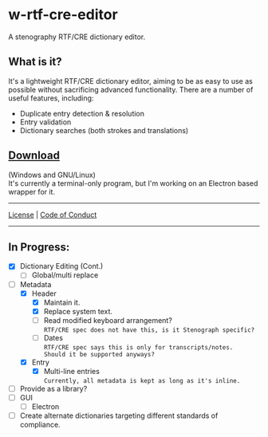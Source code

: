 # w-rtf-cre-editor
A stenography RTF/CRE dictionary editor. 
## What is it?
It's a lightweight RTF/CRE dictionary editor, aiming to be as easy to use as possible without sacrificing advanced functionality.  There are a number of useful features, including:
* Duplicate entry detection & resolution
* Entry validation
* Dictionary searches (both strokes and translations)
## [Download](build/)
(Windows and GNU/Linux)  
It's currently a terminal-only program, but I'm working on an Electron based wrapper for it.

-----
[License](LICENSE) | [Code of Conduct](CODE_OF_CONDUCT.md)

---

## In Progress:
* [x] Dictionary Editing (Cont.)
  * [ ] Global/multi replace
* [ ] Metadata
  * [x] Header
    * [x] Maintain it.
    * [x] Replace system text.
    * [ ] Read modified keyboard arrangement?  
    `RTF/CRE spec does not have this, is it Stenograph specific?`
    * [ ] Dates  
    `RTF/CRE spec says this is only for transcripts/notes.  Should it be supported anyways?`
  * [x] Entry
    * [x] Multi-line entries  
    `Currently, all metadata is kept as long as it's inline.`
* [ ] Provide as a library?
* [ ] GUI
  * [ ] Electron
* [ ] Create alternate dictionaries targeting different standards of compliance.
